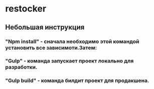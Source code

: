 # restocker

## Небольшая инструкция

### "Npm install" - сначала необходимо этой командой установить все зависимоти.Затем: 

### "Gulp" - команда запускает проект локально для разработки.
### "Gulp build" - команда билдит проект для продакшена.

